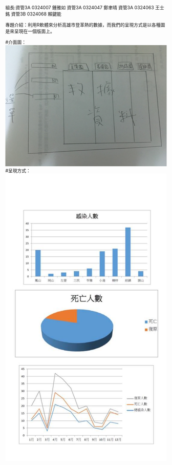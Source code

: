 組長:資管3A 0324007 鍾雅如
資管3A 0324047 鄭聿晴 資管3A 0324063 王士銘 資管3B 0324068 賴鍵能

專題介紹：利用R軟體來分析高雄市登革熱的數據，而我們的呈現方式是以各種圖是來呈現在一個版面上。

#介面圖：
![image](https://github.com/0324007/oose_0324007/blob/master/%E7%B3%BB%E7%B5%B1%E4%BB%8B%E9%9D%A2.jpg)
#呈現方式：
![image](https://github.com/0324007/oose_0324007/blob/master/123.jpg)
